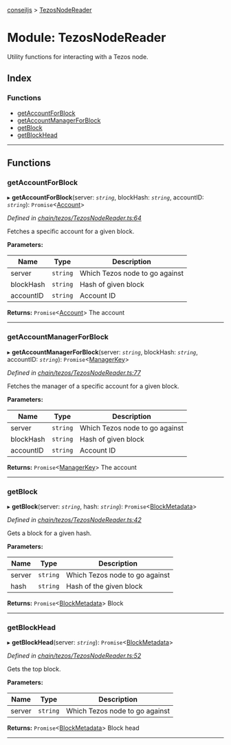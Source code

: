 [conseiljs](../README.md) > [TezosNodeReader](../modules/tezosnodereader.md)

# Module: TezosNodeReader

Utility functions for interacting with a Tezos node.

## Index

### Functions

* [getAccountForBlock](tezosnodereader.md#getaccountforblock)
* [getAccountManagerForBlock](tezosnodereader.md#getaccountmanagerforblock)
* [getBlock](tezosnodereader.md#getblock)
* [getBlockHead](tezosnodereader.md#getblockhead)

---

## Functions

<a id="getaccountforblock"></a>

###  getAccountForBlock

▸ **getAccountForBlock**(server: *`string`*, blockHash: *`string`*, accountID: *`string`*): `Promise`<[Account](../interfaces/account.md)>

*Defined in [chain/tezos/TezosNodeReader.ts:64](https://github.com/Cryptonomic/ConseilJS/blob/9065a8e/src/chain/tezos/TezosNodeReader.ts#L64)*

Fetches a specific account for a given block.

**Parameters:**

| Name | Type | Description |
| ------ | ------ | ------ |
| server | `string` |  Which Tezos node to go against |
| blockHash | `string` |  Hash of given block |
| accountID | `string` |  Account ID |

**Returns:** `Promise`<[Account](../interfaces/account.md)>
The account

___
<a id="getaccountmanagerforblock"></a>

###  getAccountManagerForBlock

▸ **getAccountManagerForBlock**(server: *`string`*, blockHash: *`string`*, accountID: *`string`*): `Promise`<[ManagerKey](../interfaces/managerkey.md)>

*Defined in [chain/tezos/TezosNodeReader.ts:77](https://github.com/Cryptonomic/ConseilJS/blob/9065a8e/src/chain/tezos/TezosNodeReader.ts#L77)*

Fetches the manager of a specific account for a given block.

**Parameters:**

| Name | Type | Description |
| ------ | ------ | ------ |
| server | `string` |  Which Tezos node to go against |
| blockHash | `string` |  Hash of given block |
| accountID | `string` |  Account ID |

**Returns:** `Promise`<[ManagerKey](../interfaces/managerkey.md)>
The account

___
<a id="getblock"></a>

###  getBlock

▸ **getBlock**(server: *`string`*, hash: *`string`*): `Promise`<[BlockMetadata](../interfaces/blockmetadata.md)>

*Defined in [chain/tezos/TezosNodeReader.ts:42](https://github.com/Cryptonomic/ConseilJS/blob/9065a8e/src/chain/tezos/TezosNodeReader.ts#L42)*

Gets a block for a given hash.

**Parameters:**

| Name | Type | Description |
| ------ | ------ | ------ |
| server | `string` |  Which Tezos node to go against |
| hash | `string` |  Hash of the given block |

**Returns:** `Promise`<[BlockMetadata](../interfaces/blockmetadata.md)>
Block

___
<a id="getblockhead"></a>

###  getBlockHead

▸ **getBlockHead**(server: *`string`*): `Promise`<[BlockMetadata](../interfaces/blockmetadata.md)>

*Defined in [chain/tezos/TezosNodeReader.ts:52](https://github.com/Cryptonomic/ConseilJS/blob/9065a8e/src/chain/tezos/TezosNodeReader.ts#L52)*

Gets the top block.

**Parameters:**

| Name | Type | Description |
| ------ | ------ | ------ |
| server | `string` |  Which Tezos node to go against |

**Returns:** `Promise`<[BlockMetadata](../interfaces/blockmetadata.md)>
Block head

___

